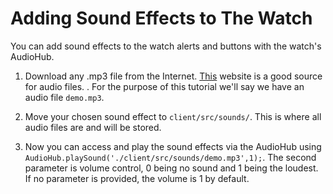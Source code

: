 # Adding Sound Effects to The Watch #

You can add sound effects to the watch alerts and buttons with the watch's AudioHub. 

1. Download any .mp3 file from the Internet. [This](https://www.zapsplat.com/sound-effect-categories/) website is a good source for audio files. . For the purpose of this tutorial we'll say we have an audio file `demo.mp3`. 

2. Move your chosen sound effect to `client/src/sounds/`. This is where all audio files are and will be stored. 

3. Now you can access and play the sound effects via the AudioHub using `AudioHub.playSound('./client/src/sounds/demo.mp3',1);`. The second parameter is volume control, 0 being no sound and 1 being the loudest. If no parameter is provided, the volume is 1 by default.